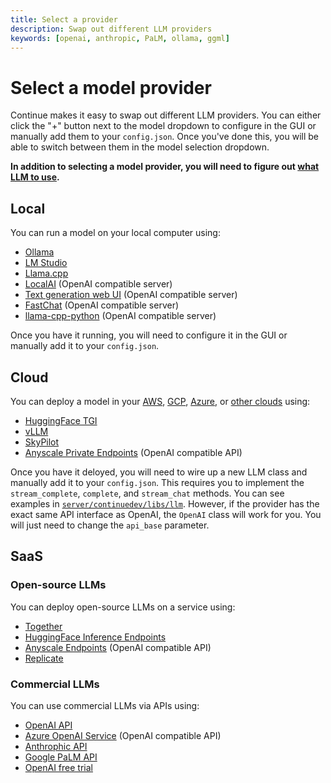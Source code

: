 ```yaml
---
title: Select a provider
description: Swap out different LLM providers
keywords: [openai, anthropic, PaLM, ollama, ggml]
---
```


# Select a model provider

Continue makes it easy to swap out different LLM providers. You can either click the "+" button next to the model dropdown to configure in the GUI or manually add them to your `config.json`. Once you've done this, you will be able to switch between them in the model selection dropdown.

**In addition to selecting a model provider, you will need to figure out [what LLM to use](./select-model.md).**

## Local

You can run a model on your local computer using:
- [Ollama](../reference/Model%20Providers/ollama.md)
- [LM Studio](../reference/Model%20Providers/ggml.md)
- [Llama.cpp](../reference/Model%20Providers/llamacpp.md)
- [LocalAI](../reference/Model%20Providers/openai.md) (OpenAI compatible server)
- [Text generation web UI](../reference/Model%20Providers/openai.md) (OpenAI compatible server)
- [FastChat](../reference/Model%20Providers/openai.md) (OpenAI compatible server)
- [llama-cpp-python](../reference/Model%20Providers/openai.md) (OpenAI compatible server)

Once you have it running, you will need to configure it in the GUI or manually add it to your `config.json`.

## Cloud

You can deploy a model in your [AWS](https://github.com/continuedev/deploy-os-code-llm#aws), [GCP](https://github.com/continuedev/deploy-os-code-llm#gcp), [Azure](https://github.com/continuedev/deploy-os-code-llm#azure), or [other clouds](https://github.com/continuedev/deploy-os-code-llm#others-2) using:
- [HuggingFace TGI](https://github.com/continuedev/deploy-os-code-llm#tgi)
- [vLLM](https://github.com/continuedev/deploy-os-code-llm#vllm)
- [SkyPilot](https://github.com/continuedev/deploy-os-code-llm#skypilot)
- [Anyscale Private Endpoints](https://github.com/continuedev/deploy-os-code-llm#anyscale-private-endpoints) (OpenAI compatible API)

Once you have it deloyed, you will need to wire up a new LLM class and manually add it to your `config.json`. This requires you to implement the `stream_complete`, `complete`, and `stream_chat` methods. You can see examples in [`server/continuedev/libs/llm`](https://github.com/continuedev/continue/tree/main/server/continuedev/libs/llm). However, if the provider has the exact same API interface as OpenAI, the `OpenAI` class will work for you. You will just need to change the `api_base` parameter.

## SaaS

### Open-source LLMs

You can deploy open-source LLMs on a service using:
- [Together](../reference/Model%20Providers/togetherllm.md)
- [HuggingFace Inference Endpoints](../reference/Model%20Providers/huggingfaceinferenceapi.md)
- [Anyscale Endpoints](../reference/Model%20Providers/openai.md) (OpenAI compatible API)
- [Replicate](../reference/Model%20Providers/replicatellm.md)

### Commercial LLMs

You can use commercial LLMs via APIs using:
- [OpenAI API](../reference/Model%20Providers/openai.md)
- [Azure OpenAI Service](../reference/Model%20Providers/openai.md) (OpenAI compatible API)
- [Anthrophic API](../reference/Model%20Providers/anthropicllm.md)
- [Google PaLM API](../reference/Model%20Providers/googlepalmapi.md)
- [OpenAI free trial](../reference/Model%20Providers/openaifreetrial.md)
